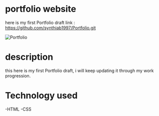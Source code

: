 # portfolio website #

here is my first Portfolio draft link : https://github.com/synthiab1997/Portfolio.git

![Portfolio](https://github.com/synthiab1997/Portfolio/assets/149474030/c62c97f9-edad-41c6-87b8-3527ae92aa43">
)

# description #

this here is my first Portfolio draft, i will keep updating it through my work progression.

# Technology used #
-HTML
-CSS
